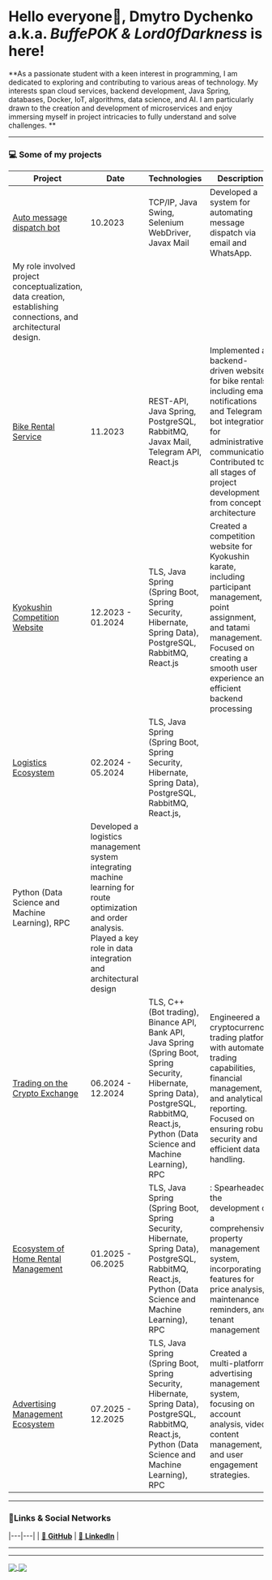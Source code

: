 # Hello everyone👋, **Dmytro Dychenko a.k.a. _BuffePOK & Lord0fDarkness_ is here!**

**As a passionate student with a keen interest in programming, I am dedicated to exploring and contributing to various areas of technology. My interests span cloud services, backend development, Java Spring, databases, Docker, IoT, algorithms, data science, and AI. I am particularly drawn to the creation and development of microservices and enjoy immersing myself in project intricacies to fully understand and solve challenges.
**

---

### 💻 Some of my projects
| **Project** | **Date** | **Technologies** | **Description** |
| --- | --- | --- | --- |
| [Auto message dispatch bot](https://github.com/AutoMessage-DispatchBot) | 10.2023 | TCP/IP, Java Swing, Selenium WebDriver, Javax Mail | Developed a system for automating message dispatch via email and WhatsApp.
My role involved project conceptualization, data creation, establishing connections, and architectural design. |
| [Bike Rental Service](https://github.com/Rent-a-Bike-Bicycle-rental-system) | 11.2023 | REST-API, Java Spring, PostgreSQL, RabbitMQ, Javax Mail, Telegram API, React.js | Implemented a backend-driven website for bike rentals, including email notifications and Telegram bot integrations for administrative communication. Contributed to all stages of project development from concept to architecture |
| [Kyokushin Competition Website](https://github.com/kyokushin-karate-competitions) | 12.2023 - 01.2024 |  TLS, Java Spring (Spring Boot, Spring Security, Hibernate, Spring Data), PostgreSQL, RabbitMQ, React.js | Created a competition website for Kyokushin karate, including participant management, point assignment, and tatami management. Focused on creating a smooth user experience and efficient backend processing |
| [Logistics Ecosystem](https://github.com/logistics-ecosystem) | 02.2024 - 05.2024 | TLS, Java Spring (Spring Boot, Spring Security, Hibernate, Spring Data), PostgreSQL, RabbitMQ, React.js,
Python (Data Science and Machine Learning), RPC | Developed a logistics management system integrating machine learning for route optimization and order analysis. Played a key role in data integration and architectural design |
| [Trading on the Crypto Exchange](https://github.com/CryptoSphere-Nexus) | 06.2024 - 12.2024 | TLS, C++ (Bot trading), Binance API, Bank API, Java Spring (Spring Boot, Spring Security, Hibernate, Spring Data), PostgreSQL, RabbitMQ, React.js, Python (Data Science and Machine Learning), RPC | Engineered a cryptocurrency trading platform with automated trading capabilities, financial management, and analytical reporting. Focused on ensuring robust security and efficient data handling. |
| [Ecosystem of Home Rental Management](https://github.com/Comprehensive-Property-Management-Suite) | 01.2025 - 06.2025 | TLS, Java Spring (Spring Boot, Spring Security, Hibernate, Spring Data), PostgreSQL, RabbitMQ, React.js, Python (Data Science and Machine Learning), RPC | : Spearheaded the development of a comprehensive property management system, incorporating features for price analysis, maintenance reminders, and tenant management |
| [Advertising Management Ecosystem](https://github.com/MediaMatrix-Suite) | 07.2025 - 12.2025 | TLS, Java Spring (Spring Boot, Spring Security, Hibernate, Spring Data), PostgreSQL, RabbitMQ, React.js, Python (Data Science and Machine Learning), RPC | Created a multi-platform advertising management system, focusing on account analysis, video content management, and user engagement strategies. |

---

### 🔗Links & Social Networks
|---|---|
| [📜 **GitHub**](https://github.com/BuffePOK) | [👤 **LinkedIn**](https://www.linkedin.com/in/dmytro-dychenko-29a962197/) |

---

---

<a href="https://github.com/anuraghazra/github-readme-stats">
  <img align="center" src="https://github-readme-stats.vercel.app/api?username=BuffePOK&show_icons=true&count_private=true&include_all_commits=true&count_private=true&custom_title=My%20statistics&line_height=28&locale=en&border_color=0000ff&title_color=0000ff&icon_color=0000ff&bg_color=00000000&text_color=afafaf" />
</a>
<a href="https://github.com/anuraghazra/convoychat">
  <img align="center" src="https://github-readme-stats.vercel.app/api/top-langs/?username=BuffePOK&layout=compact&langs_count=10&custom_title=Most%20used%20languages&card_width=297&title_color=0000ff&border_color=0000ff&bg_color=00000000&text_color=afafaf&hide=Jupyter%20Notebook" />
</a>
